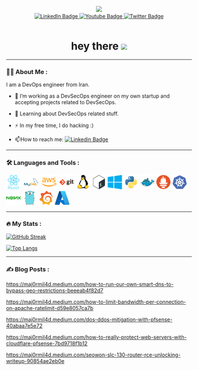 <div id="header" align="center">
  <img src="https://media.giphy.com/media/M9gbBd9nbDrOTu1Mqx/giphy.gif" width="100"/>
  <div id="badges">
    <a href="https://www.linkedin.com/in/maj0rmil4d/">
      <img src="https://img.shields.io/badge/LinkedIn-blue?style=for-the-badge&logo=linkedin&logoColor=white" alt="LinkedIn Badge"/>
    </a>
    <a href="https://www.youtube.com/channel/UCXlgK8y5FsbZiTPOXCS5S4A">
      <img src="https://img.shields.io/badge/YouTube-red?style=for-the-badge&logo=youtube&logoColor=white" alt="Youtube Badge"/>
    </a>
    <a href="https://twitter.com/maj0rmil4d/">
      <img src="https://img.shields.io/badge/Twitter-blue?style=for-the-badge&logo=twitter&logoColor=white" alt="Twitter Badge"/>
    </a>
  </div>
  <img src="https://komarev.com/ghpvc/?username=maj0rmil4d&style=flat-square&color=blue" alt=""/>
  <h1>
    hey there
    <img src="https://media.giphy.com/media/hvRJCLFzcasrR4ia7z/giphy.gif" width="30px"/>
  </h1>
</div>

---

### :man_technologist: About Me :
I am a DevOps engineer from Iran.
- :telescope: I’m working as a DevSecOps engineer on my own startup and accepting projects related to DevSecOps.

- :seedling: Learning about DevSecOps related stuff.

- :zap: In my free time, I do hacking :)

- :mailbox:How to reach me: [![Linkedin Badge](https://img.shields.io/badge/-kakbar-blue?style=flat&logo=Linkedin&logoColor=white)](https://www.linkedin.com/in/maj0rmil4d/)

---

### :hammer_and_wrench: Languages and Tools :
<div>
  <img src="https://github.com/devicons/devicon/blob/master/icons/react/react-original-wordmark.svg" title="React" alt="React" width="40" height="40"/>&nbsp;
  <img src="https://github.com/devicons/devicon/blob/master/icons/mysql/mysql-original-wordmark.svg" title="MySQL"  alt="MySQL" width="40" height="40"/>&nbsp; 
  <img src="https://github.com/devicons/devicon/blob/master/icons/amazonwebservices/amazonwebservices-plain-wordmark.svg" title="AWS" alt="AWS" width="40" height="40"/>&nbsp;
  <img src="https://github.com/devicons/devicon/blob/master/icons/git/git-original-wordmark.svg" title="Git" **alt="Git" width="40" height="40"/>
  <img src="https://github.com/devicons/devicon/raw/master/icons/linux/linux-original.svg" title="Linux" **alt="Linux" width="40" height="40"/>
  <img src="https://raw.githubusercontent.com/devicons/devicon/master/icons/bash/bash-original.svg" title="Bash" **alt="Bash" width="40" height="40"/>
  <img src="https://github.com/devicons/devicon/raw/master/icons/windows8/windows8-original.svg" title="Windows" **alt="Windows" width="40" height="40"/>
  <img src="https://github.com/devicons/devicon/raw/master/icons/python/python-original.svg" title="Python" **alt="Python" width="40" height="40"/>
  <img src="https://github.com/devicons/devicon/raw/master/icons/docker/docker-original.svg" title="Docker" **alt="Docker" width="40" height="40"/>
  <img src="https://github.com/devicons/devicon/blob/master/icons/prometheus/prometheus-original.svg" title="Prometheus" **alt="Prometheus" width="40" height="40"/>
  <img src="https://github.com/devicons/devicon/blob/master/icons/kubernetes/kubernetes-plain.svg" title="Kubernetes" **alt="Kubernetes" width="40" height="40"/>
  <img src="https://github.com/devicons/devicon/blob/master/icons/nginx/nginx-original.svg" title="Nginx" **alt="Nginx" width="40" height="40"/>
  <img src="https://github.com/devicons/devicon/blob/master/icons/go/go-original.svg" title="Go" **alt="Go" width="40" height="40"/>
  <img src="https://github.com/devicons/devicon/blob/master/icons/grafana/grafana-original.svg" title="Grafana" **alt="Grafana" width="40" height="40"/>
  <img src="https://github.com/devicons/devicon/blob/master/icons/azure/azure-original.svg" title="Azure" **alt="Azure" width="40" height="40"/>
  
</div>

---

### :fire: My Stats :
[![GitHub Streak](http://github-readme-streak-stats.herokuapp.com?user=maj0rmil4d&theme=dark&background=000000)](https://git.io/streak-stats)

[![Top Langs](https://github-readme-stats.vercel.app/api/top-langs/?username=maj0rmil4d&layout=compact&theme=vision-friendly-dark)](https://github.com/anuraghazra/github-readme-stats)

---

### :writing_hand: Blog Posts :
<!-- BLOG-POST-LIST:START -->
<!-- BLOG-POST-LIST:END -->

https://maj0rmil4d.medium.com/how-to-run-our-own-smart-dns-to-bypass-geo-restrictions-beeeab4f82d7

https://maj0rmil4d.medium.com/how-to-limit-bandwidth-per-connection-on-apache-ratelimit-d59e8057ca7b

https://maj0rmil4d.medium.com/dos-ddos-mitigation-with-pfsense-40abaa7e5e72

https://maj0rmil4d.medium.com/how-to-really-protect-web-servers-with-cloudflare-pfsense-7bd9718f1b12

https://maj0rmil4d.medium.com/seowon-slc-130-router-rce-unlocking-writeup-90854ae2eb0e


